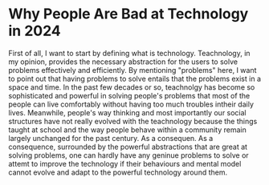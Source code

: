 # Why People Are Bad at Technology in 2024 

First of all, I want to start by defining what is technology. Teachnology, in my opinion, provides the necessary abstraction for the users to solve problems effectively and efficiently. By mentioning "problems" here, I want to point out that having problems to solve entails that the problems exist in a space and time. In the past few decades or so, teachnolgy has become so sophisticated and powerful in solving people's problems that most of the people can live comfortably without having too much troubles intheir daily lives. Meanwhile, people's way thinking and most importantly our social structures have not really evolved with the teachnology because the things taught at school and the way people behave within a community remain largely unchanged for the past century. As a consequen. As a consequence, surrounded by the powerful abstractions that are great at solving problems, one can hardly have any geninue problems to solve or attemt to improve the technology if their behaviours and mental model cannot evolve and adapt to the powerful technology around them.
